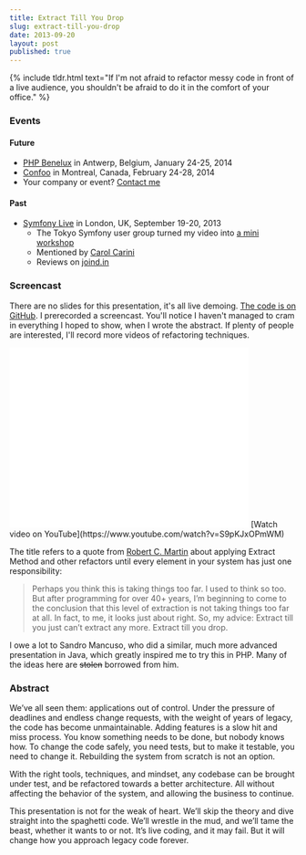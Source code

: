 ```yaml
---
title: Extract Till You Drop
slug: extract-till-you-drop
date: 2013-09-20
layout: post
published: true
---
```


{% include tldr.html text="If I'm not afraid to refactor messy code in front of a live audience, you shouldn't be afraid to do it in the comfort of your office." %}

### Events

#### Future

- [PHP Benelux](http://conference.phpbenelux.eu/2014/) in Antwerp, Belgium, January 24-25, 2014
- [Confoo](http://confoo.ca/en/2014/session/extract-till-you-drop) in Montreal, Canada, February 24-28, 2014
- Your company or event? [Contact me](http://verraes.net/#contact)

#### Past

- [Symfony Live](http://london2013.live.symfony.com/speakers.html#mathias) in London, UK, September 19-20, 2013
  - The Tokyo Symfony user group turned my video into [a mini workshop](http://phpmentors.jp/post/63422732564/symfony-meetup-tokyo)
  - Mentioned by [Carol Carini](http://www.infinity-tracking.com/blog/2013/09/infinity-at-symfony-live-london-2013/)
  - Reviews on [joind.in](https://joind.in/talk/view/9334)

### Screencast

There are no slides for this presentation, it's all live demoing. [The code is on GitHub](https://github.com/mathiasverraes/extract-till-you-drop).
 I prerecorded a screencast. You'll notice I haven't managed to cram in everything I hoped to show, when I wrote the abstract.
 If plenty of people are interested, I'll record more videos of refactoring techniques.

<iframe width="420" height="315" src="//www.youtube.com/embed/S9pKJxOPmWM" frameborder="0" allowfullscreen></iframe>
[Watch video on YouTube](https://www.youtube.com/watch?v=S9pKJxOPmWM)

The title refers to a quote from [Robert C. Martin](https://sites.google.com/site/unclebobconsultingllc/one-thing-extract-till-you-drop) about applying Extract Method and other refactors until every element in your
  system has just one responsibility:

<blockquote>Perhaps you think this is taking things too far. I used to think so too. But after programming for over 40+
years, I’m beginning to come to the conclusion that this level of extraction is not taking things too far at all. In fact,
to me, it looks just about right. So, my advice: Extract till you just can’t extract any more. Extract till you drop.</blockquote>

I owe a lot to Sandro Mancuso, who did a similar, much more advanced presentation in Java, which greatly inspired me to try this in PHP.
Many of the ideas here are <strike>stolen</strike> borrowed from him.


### Abstract

We’ve all seen them: applications out of control. Under the pressure of deadlines and endless change requests, with the
weight of years of legacy, the code has become unmaintainable. Adding features is a slow hit and miss process. You know
something needs to be done, but nobody knows how. To change the code safely, you need tests, but to make it testable,
you need to change it. Rebuilding the system from scratch is not an option.

With the right tools, techniques, and mindset, any codebase can be brought under test, and be refactored towards a better
architecture. All without affecting the behavior of the system, and allowing the business to continue.

This presentation is not for the weak of heart. We’ll skip the theory and dive straight into the spaghetti code. We’ll
wrestle in the mud, and we’ll tame the beast, whether it wants to or not. It’s live coding, and it may fail. But it will
change how you approach legacy code forever.

<script async class="speakerdeck-embed" data-id="3ce44050041f0131954556f7ac4f018a" data-ratio="1.33333333333333" src="//speakerdeck.com/assets/embed.js"></script>

